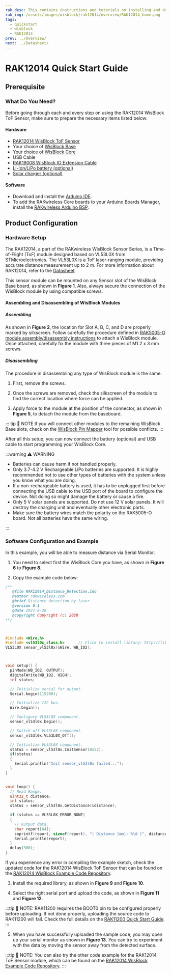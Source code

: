 ```yaml
---
rak_desc: This contains instructions and tutorials on installing and deploying your RAK12014. Instructions are written in a detailed and step-by-step manner for an easier experience in setting up your device. Aside from the hardware configuration, it also contains a software setup that includes detailed example codes that will help you get started.
rak_img: /assets/images/wisblock/rak12014/overview/RAK12014_home.png
tags:
  - quickstart
  - wisblock
  - RAK12014
prev: ../Overview/ 
next: ../Datasheet/ 
---
```


# RAK12014 Quick Start Guide

## Prerequisite

### What Do You Need?

Before going through each and every step on using the RAK12014 WisBlock ToF Sensor, make sure to prepare the necessary items listed below:

#### Hardware

- [RAK12014 WisBlock ToF Sensor](https://store.rakwireless.com/products/rak12014-wisblock-tof-sensor)
- Your choice of [WisBlock Base](https://store.rakwireless.com/collections/wisblock-base) 
- Your choice of [WisBlock Core](https://store.rakwireless.com/collections/wisblock-core)
- USB Cable
- [RAK19008 WisBlock IO Extension Cable](https://store.rakwireless.com/products/wisblock-io-extension-cable-rak19008)
- [Li-Ion/LiPo battery (optional)](/Product-Categories/WisBlock/RAK5005-O/Datasheet/#battery-connector)
- [Solar charger (optional)](/Product-Categories/WisBlock/RAK5005-O/Datasheet/#solar-panel-connector)

#### Software

- Download and install the [Arduino IDE](https://www.arduino.cc/en/Main/Software).
- To add the RAKwireless Core boards to your Arduino Boards Manager, install the [RAKwireless Arduino BSP](https://github.com/RAKWireless/RAKwireless-Arduino-BSP-Index).

## Product Configuration

### Hardware Setup

The RAK12014, a part of the RAKwireless WisBlock Sensor Series, is a Time-of-Flight (ToF) module designed based on VL53L0X from STMicroelectronics. The VL53L0X is a ToF laser-ranging module, providing accurate distance measurement up to 2&nbsp;m. For more information about RAK12014, refer to the [Datasheet](../Datasheet/).

This sensor module can be mounted on any Sensor slot of the WisBlock Base board, as shown in **Figure 1**. Also, always secure the connection of the WisBlock module by using compatible screws.

<rk-img
  src="/assets/images/wisblock/rak12014/quickstart/connection.png"
  width="60%"
  caption="RAK12014 connection to WisBlock Base"
/>

#### Assembling and Disassembling of WisBlock Modules

##### Assembling


As shown in **Figure 2**, the location for Slot A, B, C, and D are properly marked by silkscreen. Follow carefully the procedure defined in [RAK5005-O module assembly/disassembly instructions](https://docs.rakwireless.com/Knowledge-Hub/Learn/RAK5005-O-Baseboard-Installation-Guide/) to attach a WisBlock module. Once attached, carefully fix the module with three pieces of M1.2 x 3&nbsp;mm screws.

<rk-img
  src="/assets/images/wisblock/rak12014/quickstart/mounting.png"
  width="50%"
  caption="RAK12014 assembly to WisBlock Base"
/>

##### Disassembling

The procedure in disassembling any type of WisBlock module is the same. 

1. First, remove the screws.  

<rk-img
  src="/assets/images/wisblock/rak12014/quickstart/removing_screw.png"
  width="70%"
  caption="Removing screws from the WisBlock module"
/>

2. Once the screws are removed, check the silkscreen of the module to find the correct location where force can be applied.

<rk-img
  src="/assets/images/wisblock/rak12014/quickstart/detach_silkscreen.png"
  width="70%"
  caption="Detaching silkscreen on the WisBlock module"
/>

3. Apply force to the module at the position of the connector, as shown in **Figure 5**, to detach the module from the baseboard.

<rk-img
  src="/assets/images/wisblock/rak12014/quickstart/detach_module.png"
  width="70%"
  caption="Applying even forces on the proper location of a WisBlock module"
/>

::: tip 📝 NOTE
If you will connect other modules to the remaining WisBlock Base slots, check on the [WisBlock Pin Mapper](https://docs.rakwireless.com/Knowledge-Hub/Pin-Mapper/) tool for possible conflicts. 
:::  

After all this setup, you can now connect the battery (optional) and USB cable to start programming your WisBlock Core.

:::warning ⚠️ WARNING

- Batteries can cause harm if not handled properly.
- Only 3.7-4.2&nbsp;V Rechargeable LiPo batteries are supported. It is highly recommended not to use other types of batteries with the system unless you know what you are doing.
- If a non-rechargeable battery is used, it has to be unplugged first before connecting the USB cable to the USB port of the board to configure the device. Not doing so might damage the battery or cause a fire.
- Only 5&nbsp;V solar panels are supported. Do not use 12&nbsp;V solar panels. It will destroy the charging unit and eventually other electronic parts.
- Make sure the battery wires match the polarity on the RAK5005-O board. Not all batteries have the same wiring.

:::

### Software Configuration and Example

In this example, you will be able to measure distance via Serial Monitor.


1. You need to select first the WisBlock Core you have, as shown in **Figure 6** to **Figure 8**.

<rk-img
  src="/assets/images/wisblock/rak12014/quickstart/selectboard4631.png"
  width="100%"
  caption="Selecting RAK4631 as WisBlock Core"
/>

<rk-img
  src="/assets/images/wisblock/rak12014/quickstart/selectboard11200.png"
  width="100%"
  caption="Selecting RAK11200 as WisBlock Core"
/>

<rk-img
  src="/assets/images/wisblock/rak12014/quickstart/selectboard11300.png"
  width="100%"
  caption="Selecting RAK11300 as WisBlock Core"
/>


2. Copy the example code below:

```c
/**
   @file RAK12014_Distance_Detection.ino
   @author rakwireless.com
   @brief Distance detection by laser
   @version 0.1
   @date 2021-8-28
   @copyright Copyright (c) 2020
**/



#include <Wire.h>
#include <vl53l0x_class.h>      // Click to install library: http://librarymanager/All#stm32duino_vl53l0x
VL53L0X sensor_vl53l0x(&Wire, WB_IO2); 



void setup() {
  pinMode(WB_IO2, OUTPUT);
  digitalWrite(WB_IO2, HIGH);
  int status;

  // Initialize serial for output.
  Serial.begin(115200);

  // Initialize I2C bus.
  Wire.begin();

  // Configure VL53L0X component.
  sensor_vl53l0x.begin();

  // Switch off VL53L0X component.
  sensor_vl53l0x.VL53L0X_Off();

  // Initialize VL53L0X component.
  status = sensor_vl53l0x.InitSensor(0x52);
  if(status)
  {
    Serial.println("Init sensor_vl53l0x failed...");
  }
}


void loop() {
  // Read Range.
  uint32_t distance;
  int status;
  status = sensor_vl53l0x.GetDistance(&distance);

  if (status == VL53L0X_ERROR_NONE)
  {
    // Output data.
    char report[64];
    snprintf(report, sizeof(report), "| Distance [mm]: %ld |", distance);
    Serial.println(report);
  }
  delay(300);
}
```

If you experience any error in compiling the example sketch, check the updated code for the RAK12014 WisBlock ToF Sensor that can be found on the [RAK12014 WisBlock Example Code Repository](https://github.com/RAKWireless/WisBlock/tree/master/examples/common/IO/RAK12014_VL53L0X_Laser_Radar/RAK12014_Distance_Detection).



3. Install the required library, as shown in **Figure 9** and **Figure 10**.

<rk-img
  src="/assets/images/wisblock/rak12014/quickstart/library_link.png"
  width="100%"
  caption="Getting the library link"
/>

<rk-img
  src="/assets/images/wisblock/rak12014/quickstart/llibrary.png"
  width="80%"
  caption="Installing the library"
/>


4. Select the right serial port and upload the code, as shown in **Figure 11** and **Figure 12**.

<rk-img
  src="/assets/images/wisblock/rak12014/quickstart/select_port.png"
  width="100%"
  caption="Selecting the correct serial port"
/>

<rk-img
  src="/assets/images/wisblock/rak12014/quickstart/upload.png"
  width="100%"
  caption="Uploading the sample code"
/>

:::tip 📝 NOTE:
RAK11200 requires the BOOT0 pin to be configured properly before uploading. If not done properly, uploading the source code to RAK11200 will fail. Check the full details on the [RAK11200 Quick Start Guide](/Product-Categories/WisBlock/RAK11200/Quickstart/#uploading-to-wisblock).
:::

5. When you have successfully uploaded the sample code, you may open up your serial monitor as shown in **Figure 13**. You can try to experiment with the data by moving the sensor away from the detected surface.

<rk-img
  src="/assets/images/wisblock/rak12014/quickstart/serial_monitor.png"
  width="80%"
  caption="Serial monitor reading"
/>

:::tip 📝 NOTE:
You can also try the other code example for the RAK12014 ToF Sensor module, which can be found on the [RAK12014 WisBlock Example Code Repository](https://github.com/RAKWireless/WisBlock/tree/master/examples/common/IO/RAK12014_VL53L0X_Laser_Radar).
:::
